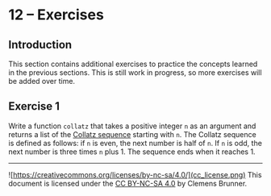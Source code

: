 # 12 – Exercises

## Introduction

This section contains additional exercises to practice the concepts learned in the previous sections. This is still work in progress, so more exercises will be added over time.


## Exercise 1

Write a function `collatz` that takes a positive integer `n` as an argument and returns a list of the [Collatz sequence](https://en.wikipedia.org/wiki/Collatz_conjecture) starting with `n`. The Collatz sequence is defined as follows: if `n` is even, the next number is half of `n`. If `n` is odd, the next number is three times `n` plus 1. The sequence ends when it reaches 1.


---
![https://creativecommons.org/licenses/by-nc-sa/4.0/](cc_license.png) This document is licensed under the [CC BY-NC-SA 4.0](https://creativecommons.org/licenses/by-nc-sa/4.0/) by Clemens Brunner.